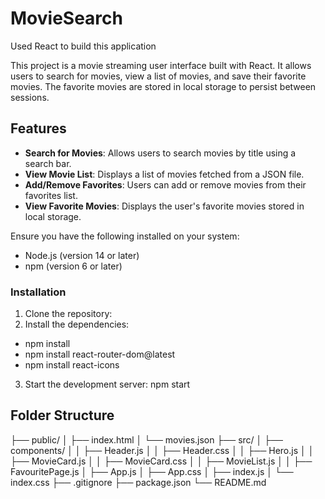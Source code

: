 # MovieSearch
Used React to build this application 


This project is a movie streaming user interface built with React. It allows users to search for movies, view a list of movies, and save their favorite movies. The favorite movies are stored in local storage to persist between sessions.

## Features

- **Search for Movies**: Allows users to search movies by title using a search bar.
- **View Movie List**: Displays a list of movies fetched from a JSON file.
- **Add/Remove Favorites**: Users can add or remove movies from their favorites list.
- **View Favorite Movies**: Displays the user's favorite movies stored in local storage.

Ensure you have the following installed on your system:

- Node.js (version 14 or later)
- npm (version 6 or later)


### Installation

1. Clone the repository:
2. Install the dependencies:
  - npm install
  - npm install react-router-dom@latest
  - npm install react-icons
  
3. Start the development server:
  npm start

## Folder Structure

├── public/
│   ├── index.html
│   └── movies.json
├── src/
│   ├── components/
│   │   ├── Header.js
│   │   ├── Header.css
│   │   ├── Hero.js
│   │   ├── MovieCard.js
│   │   ├── MovieCard.css
│   │   ├── MovieList.js
│   │   ├── FavouritePage.js
│   ├── App.js
│   ├── App.css
│   ├── index.js
│   └── index.css
├── .gitignore
├── package.json
└── README.md

